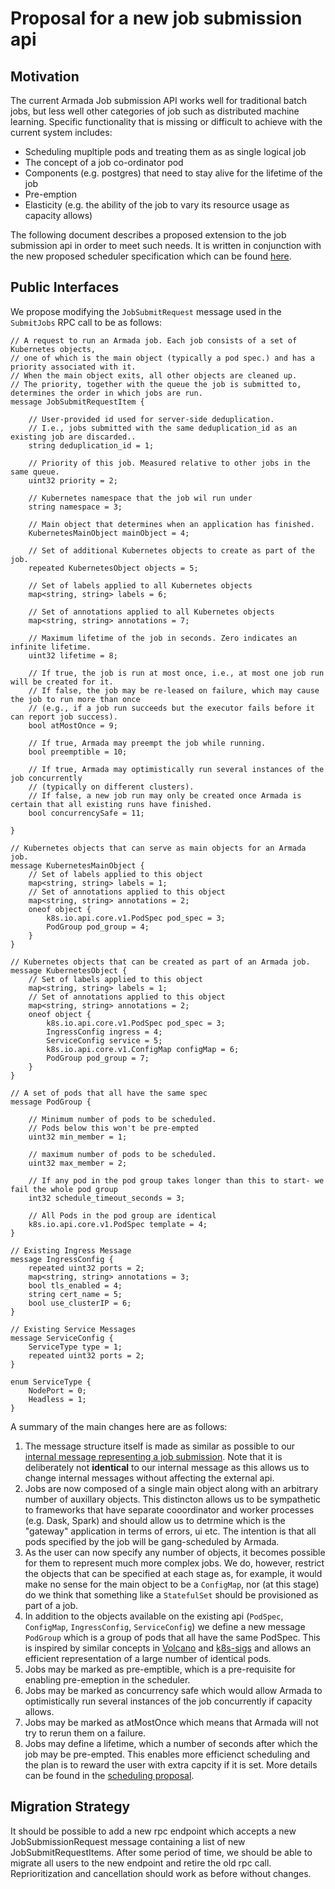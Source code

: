 # Proposal for a new job submission api

## Motivation
The current Armada Job submission API works well for traditional batch jobs, but less well other categories of job such as distributed machine learning.  Specific functionality that is missing or difficult to achieve with the current system includes:
* Scheduling mupltiple pods and treating them as as single logical job
* The concept of a job co-ordinator pod
* Components (e.g. postgres) that need to stay alive for the lifetime of the job
* Pre-emption
* Elasticity (e.g. the ability of the job to vary its resource usage as capacity allows)

The following document describes a proposed extension to the job submission api in order to meet such needs.  It is written in conjunction with the new proposed scheduler specification which can be found [here](https://github.com/G-Research/armada/pull/976/files).

## Public Interfaces

We propose modifying the `JobSubmitRequest` message used in the `SubmitJobs` RPC call to be as follows:
```
// A request to run an Armada job. Each job consists of a set of Kubernetes objects,
// one of which is the main object (typically a pod spec.) and has a priority associated with it.
// When the main object exits, all other objects are cleaned up.
// The priority, together with the queue the job is submitted to, determines the order in which jobs are run.
message JobSubmitRequestItem {

    // User-provided id used for server-side deduplication.
    // I.e., jobs submitted with the same deduplication_id as an existing job are discarded..
    string deduplication_id = 1;

    // Priority of this job. Measured relative to other jobs in the same queue.
    uint32 priority = 2;

    // Kubernetes namespace that the job wil run under
    string namespace = 3;

    // Main object that determines when an application has finished.
    KubernetesMainObject mainObject = 4;

    // Set of additional Kubernetes objects to create as part of the job.
    repeated KubernetesObject objects = 5;

    // Set of labels applied to all Kubernetes objects
    map<string, string> labels = 6;

    // Set of annotations applied to all Kubernetes objects
    map<string, string> annotations = 7;

    // Maximum lifetime of the job in seconds. Zero indicates an infinite lifetime.
    uint32 lifetime = 8;

    // If true, the job is run at most once, i.e., at most one job run will be created for it.
    // If false, the job may be re-leased on failure, which may cause the job to run more than once
    // (e.g., if a job run succeeds but the executor fails before it can report job success).
    bool atMostOnce = 9;

    // If true, Armada may preempt the job while running.
    bool preemptible = 10;

    // If true, Armada may optimistically run several instances of the job concurrently
    // (typically on different clusters).
    // If false, a new job run may only be created once Armada is certain that all existing runs have finished.
    bool concurrencySafe = 11;

}

// Kubernetes objects that can serve as main objects for an Armada job.
message KubernetesMainObject {
    // Set of labels applied to this object
    map<string, string> labels = 1;
    // Set of annotations applied to this object
    map<string, string> annotations = 2;
    oneof object {
        k8s.io.api.core.v1.PodSpec pod_spec = 3;
        PodGroup pod_group = 4;
    }
}

// Kubernetes objects that can be created as part of an Armada job.
message KubernetesObject {
    // Set of labels applied to this object
    map<string, string> labels = 1;
    // Set of annotations applied to this object
    map<string, string> annotations = 2;
    oneof object {
        k8s.io.api.core.v1.PodSpec pod_spec = 3;
        IngressConfig ingress = 4;
        ServiceConfig service = 5;
        k8s.io.api.core.v1.ConfigMap configMap = 6;
        PodGroup pod_group = 7;
    }
}

// A set of pods that all have the same spec
message PodGroup {

    // Minimum number of pods to be scheduled.
    // Pods below this won't be pre-empted
    uint32 min_member = 1;

    // maximum number of pods to be scheduled.
    uint32 max_member = 2;

    // If any pod in the pod group takes longer than this to start- we fail the whole pod group
    int32 schedule_timeout_seconds = 3;

    // All Pods in the pod group are identical
    k8s.io.api.core.v1.PodSpec template = 4;
}

// Existing Ingress Message
message IngressConfig {
    repeated uint32 ports = 2;
    map<string, string> annotations = 3;
    bool tls_enabled = 4;
    string cert_name = 5;
    bool use_clusterIP = 6;
}

// Existing Service Messages
message ServiceConfig {
    ServiceType type = 1;
    repeated uint32 ports = 2;
}

enum ServiceType {
    NodePort = 0;
    Headless = 1;
}

```

A summary of the main changes here are as follows:

1. The message structure itself is made as similar as possible to our [internal message representing a job submission](https://github.com/G-Research/armada/blob/master/pkg/armadaevents/events.proto#L126).  Note that it is deliberately 
not **identical** to our internal message as this allows us to change internal messages without affecting the external api.
3. Jobs are now composed of a single main object along with an arbitrary number of auxillary objects.  This distincton allows us to be sympathetic to 
frameworks that have separate cooordinator and worker processes (e.g. Dask, Spark) and should allow us to detrmine which is the "gateway" application in
terms of errors, ui etc.  The intention is that all pods specified by the job will be gang-scheduled by Armada.  
4. As the user can now specify any number of objects, it becomes possible for them to represent much more complex jobs. We do, however, restrict the 
objects that can be specified at each stage as, for example, it would make no sense for the main object to be a `ConfigMap`, nor (at this stage) do we 
think that something like a `StatefulSet` should be provisioned as part of a job.
5. In addition to the objects available on the existing api (`PodSpec`, `ConfigMap`, `IngressConfig`, `ServiceConfig`) we define a new message `PodGroup` which is
a group of pods that all have the same PodSpec.  This is inspired by similar concepts in [Volcano](https://volcano.sh/en/docs/podgroup/) and [k8s-sigs](https://github.com/kubernetes-sigs/scheduler-plugins/blob/master/pkg/coscheduling/README.md)
and allows an efficient representation of a large number of identical pods.
6. Jobs may be marked as pre-emptible, which is a pre-requisite for enabling pre-emeption in the scheduler.
7. Jobs may be marked as concurrency safe which would allow Armada to optimistically run several instances of the job concurrently if capacity allows.
8. Jobs may be marked as atMostOnce which means that Armada will not try to rerun them on a failure.
9. Jobs may define a lifetime, which a number of seconds after which the job may be pre-empted.  This enables more efficienct scheduling and the plan is to reward the user 
with extra capcity if it is set.   More details can be found in the [scheduling proposal](https://github.com/G-Research/armada/pull/976/files).

## Migration Strategy
It should be possible to add a new rpc endpoint which accepts a new JobSubmissionRequest message containing a list of  new JobSubmitRequestItems. After some period of time, we should be able to  migrate all users to the new endpoint and retire the old rpc call. 
Reprioritization and cancellation should work as before without changes.
